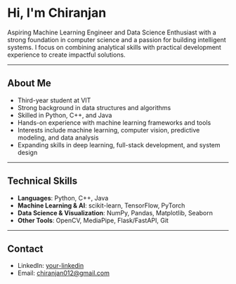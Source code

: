 # Hi, I'm Chiranjan

Aspiring Machine Learning Engineer and Data Science Enthusiast with a strong foundation in computer science and a passion for building intelligent systems. I focus on combining analytical skills with practical development experience to create impactful solutions.

---

## About Me  

- Third-year student at VIT  
- Strong background in data structures and algorithms  
- Skilled in Python, C++, and Java  
- Hands-on experience with machine learning frameworks and tools  
- Interests include machine learning, computer vision, predictive modeling, and data analysis  
- Expanding skills in deep learning, full-stack development, and system design  

---

## Technical Skills  

- **Languages**: Python, C++, Java  
- **Machine Learning & AI**: scikit-learn, TensorFlow, PyTorch  
- **Data Science & Visualization**: NumPy, Pandas, Matplotlib, Seaborn  
- **Other Tools**: OpenCV, MediaPipe, Flask/FastAPI, Git  

---

## Contact  

- LinkedIn: [your-linkedin](https://www.linkedin.com/in/chiranjan-yathish-2317b531a/)  
- Email: chiranjan012@gmail.com
